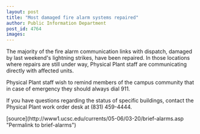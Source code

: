 ```yaml
---
layout: post
title: "Most damaged fire alarm systems repaired"
author: Public Information Department
post_id: 4764
images:
---
```


<a name="content" id="content"></a>
<p>
  The majority of the fire alarm communication links with dispatch, damaged by last weekend's lightning strikes, have been repaired. In those locations where repairs are still under way, Physical Plant staff are communicating directly with affected units.
</p>
<p>
  Physical Plant staff wish to remind members of the campus community that in case of emergency they should always dial 911.
</p>
<p>
  If you have questions regarding the status of specific buildings, contact the Physical Plant work order desk at (831) 459-4444.
</p>
[source](http://www1.ucsc.edu/currents/05-06/03-20/brief-alarms.asp "Permalink to brief-alarms")
